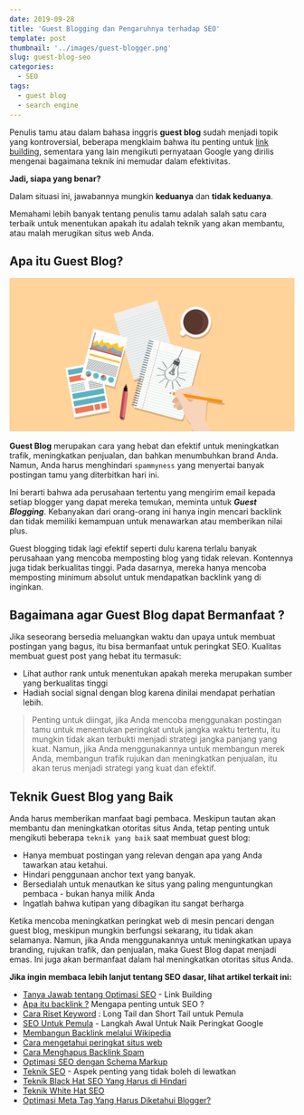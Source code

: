 ```yaml
---
date: 2019-09-28
title: 'Guest Blogging dan Pengaruhnya terhadap SEO'
template: post
thumbnail: '../images/guest-blogger.png'
slug: guest-blog-seo
categories:
  - SEO
tags:
  - guest blog
  - search engine
---
```


Penulis tamu atau dalam bahasa inggris **guest blog** sudah menjadi topik yang kontroversial, beberapa mengklaim bahwa itu penting untuk [link building](https://www.aradechoco.com/seo-link-building/), sementara yang lain mengikuti pernyataan Google yang dirilis mengenai bagaimana teknik ini memudar dalam efektivitas.

**Jadi, siapa yang benar?**

Dalam situasi ini, jawabannya mungkin **keduanya** dan **tidak keduanya**.

Memahami lebih banyak tentang penulis tamu adalah salah satu cara terbaik untuk menentukan apakah itu adalah teknik yang akan membantu, atau malah merugikan situs web Anda.

## Apa itu Guest Blog?

![](../images/penulis-tamu.png)

**Guest Blog** merupakan cara yang hebat dan efektif untuk meningkatkan trafik, meningkatkan penjualan, dan bahkan menumbuhkan brand Anda. Namun, Anda harus menghindari `spammyness` yang menyertai banyak postingan tamu yang diterbitkan hari ini.

Ini berarti bahwa ada perusahaan tertentu yang mengirim email kepada setiap blogger yang dapat mereka temukan, meminta untuk ***Guest Blogging***. Kebanyakan dari orang-orang ini hanya ingin mencari backlink dan tidak memiliki kemampuan untuk menawarkan atau memberikan nilai plus.

Guest blogging tidak lagi efektif seperti dulu karena terlalu banyak perusahaan yang mencoba memposting blog yang tidak relevan. Kontennya juga tidak berkualitas tinggi. Pada dasarnya, mereka hanya mencoba memposting minimum absolut untuk mendapatkan backlink yang di inginkan.

## Bagaimana agar Guest Blog dapat Bermanfaat ?

Jika seseorang bersedia meluangkan waktu dan upaya untuk membuat postingan yang bagus, itu bisa bermanfaat untuk peringkat SEO. Kualitas membuat guest post yang hebat itu termasuk:
 
- Lihat author rank untuk menentukan apakah mereka merupakan sumber yang berkualitas tinggi
- Hadiah social signal dengan blog karena dinilai mendapat perhatian lebih.

> Penting untuk diingat, jika Anda mencoba menggunakan postingan tamu untuk menentukan peringkat untuk jangka waktu tertentu, itu mungkin tidak akan terbukti menjadi strategi jangka panjang yang kuat. Namun, jika Anda menggunakannya untuk membangun merek Anda, membangun trafik rujukan dan meningkatkan penjualan, itu akan terus menjadi strategi yang kuat dan efektif. 

## Teknik Guest Blog yang Baik

Anda harus memberikan manfaat bagi pembaca. Meskipun tautan akan membantu dan meningkatkan otoritas situs Anda, tetap penting untuk mengikuti beberapa `teknik yang baik` saat membuat guest blog:

- Hanya membuat postingan yang relevan dengan apa yang Anda tawarkan atau ketahui.
- Hindari penggunaan anchor text yang banyak.
- Bersedialah untuk menautkan ke situs yang paling menguntungkan pembaca - bukan hanya milik Anda
- Ingatlah bahwa kutipan yang dibagikan itu sangat berharga

Ketika mencoba meningkatkan peringkat web di mesin pencari dengan guest blog, meskipun mungkin berfungsi sekarang, itu tidak akan selamanya. Namun, jika Anda menggunakannya untuk meningkatkan upaya branding, rujukan trafik, dan penjualan, maka Guest Blog dapat menjadi emas. Ini juga akan bermanfaat dalam hal meningkatkan otoritas situs Anda.

**Jika ingin membaca lebih lanjut tentang SEO dasar, lihat artikel terkait ini:**

- [Tanya Jawab tentang Optimasi SEO](https://www.aradechoco.com/seo-link-building/) - Link Building
- [Apa itu backlink ?](https://www.aradechoco.com/apa-itu-backlink/) Mengapa penting untuk SEO ?
- [Cara Riset Keyword](https://www.aradechoco.com/cara-riset-keyword-untuk-pemula/) : Long Tail dan Short Tail untuk Pemula
- [SEO Untuk Pemula](https://www.aradechoco.com/SEO-untuk-pemula/) - Langkah Awal Untuk Naik Peringkat Google 
- [Membangun Backlink melalui Wikipedia](https://www.aradechoco.com/backlink-melalui-wikipedia/)
- [Cara mengetahui peringkat situs web](https://www.aradechoco.com/cara-mengetahui-peringkat-situs-web/)
- [Cara Menghapus Backlink Spam](https://www.aradechoco.com/menghapus-backlink-spam/)
- [Optimasi SEO dengan Schema Markup](https://www.aradechoco.com/optimasi-schema-markup/)
- [Teknik SEO](https://www.aradechoco.com/teknik-seo/) - Aspek penting yang tidak boleh di lewatkan
- [Teknik Black Hat SEO Yang Harus di Hindari](https://www.aradechoco.com/teknik-black-hat-seo/)
- [Teknik White Hat SEO](https://www.aradechoco.com/teknik-white-hat-seo/)
- [Optimasi Meta Tag Yang Harus Diketahui Blogger?](https://www.aradechoco.com/optimasi-meta-tag/)

